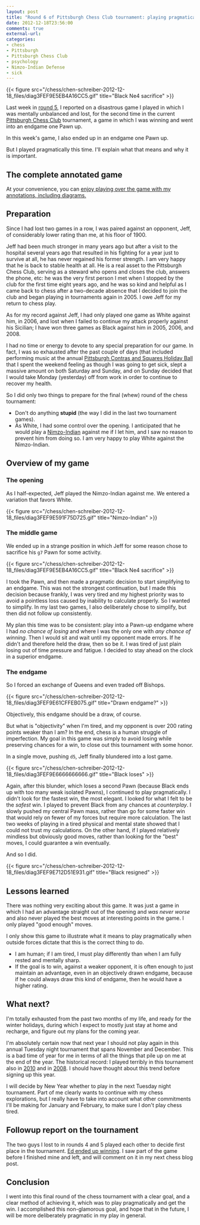 ```yaml
---
layout: post
title: "Round 6 of Pittsburgh Chess Club tournament: playing pragmatically"
date: 2012-12-18T23:56:00
comments: true
external-url: 
categories: 
- chess
- Pittsburgh
- Pittsburgh Chess Club
- psychology
- Nimzo-Indian Defense
- sick
---
```

{{< figure src="/chess/chen-schreiber-2012-12-18_files/diag3FEF9E5EB4A16CC5.gif" title="Black Ne4 sacrifice" >}}

Last week in [round 5](/blog/2012/12/11/round-5-of-pittsburgh-chess-club-tournament-psychology-of-losing-another-won-game/), I reported on a disastrous game I played in which I was mentally unbalanced and lost, for the second time in the current [Pittsburgh Chess Club](http://www.pittsburghcc.org/) tournament, a game in which I was winning and went into an endgame one Pawn up.

In this week's game, I also ended up in an endgame one Pawn up.

But I played pragmatically this time. I'll explain what that means and why it is important.

<!--more-->

## The complete annotated game

At your convenience, you can [enjoy playing over the game with my annotations, including diagrams.](/chess/chen-schreiber-2012-12-18.htm)

## Preparation

Since I had lost two games in a row, I was paired against an opponent, Jeff, of considerably lower rating than me, at his floor of 1900.

Jeff had been much stronger in many years ago but after a visit to the hospital several years ago that resulted in his fighting for a year just to survive at all, he has never regained his former strength. I am very happy that he is back to stable health at all. He is a real asset to the Pittsburgh Chess Club, serving as a steward who opens and closes the club, answers the phone, etc: he was the very first person I met when I stopped by the club for the first time eight years ago, and he was so kind and helpful as I came back to chess after a two-decade absence that I decided to join the club and began playing in tournaments again in 2005. I owe Jeff for my return to chess play.

As for my record against Jeff, I had only played one game as White against him, in 2006, and lost when I failed to continue my attack properly against his Sicilian; I have won three games as Black against him in 2005, 2006, and 2008.

I had no time or energy to devote to any special preparation for our game. In fact, I was so exhausted after the past couple of days (that included performing music at the annual [Pittsburgh Contras and Squares Holiday Ball](/blog/2012/12/14/pittsburgh-contras-and-squares-holiday-ball-2012/) that I spent the weekend feeling as though I was going to get sick, slept a massive amount on both Saturday and Sunday, and on Sunday decided that I would take Monday (yesterday) off from work in order to continue to recover my health.

So I did only two things to prepare for the final (whew) round of the chess tournament:

- Don't do anything **stupid** (the way I did in the last two tournament games).
- As White, I had some control over the opening. I anticipated that he would play a [Nimzo-Indian](http://en.wikipedia.org/wiki/Nimzo-Indian_Defence) against me if I let him, and I saw no reason to prevent him from doing so. I am very happy to play White against the Nimzo-Indian.

## Overview of my game

### The opening

As I half-expected, Jeff played the Nimzo-Indian against me. We entered a variation that favors White.

{{< figure src="/chess/chen-schreiber-2012-12-18_files/diag3FEF9E591F75D725.gif" title="Nimzo-Indian" >}}

### The middle game

We ended up in a strange position in which Jeff for some reason chose to sacrifice his `g7` Pawn for some activity.

{{< figure src="/chess/chen-schreiber-2012-12-18_files/diag3FEF9E5EB4A16CC5.gif" title="Black Ne4 sacrifice" >}}

I took the Pawn, and then made a pragmatic decision to start simplifying to an endgame. This was not the strongest continuation, but I made this decision because frankly, I was very tired and my highest priority was to avoid a pointless loss caused by inability to calculate properly. So I wanted to simplify. In my last two games, I also deliberately chose to simplify, but then did not follow up consistently.

My plan this time was to be consistent: play into a Pawn-up endgame where I had *no chance of losing* and where I was the only one with *any chance of winning*. Then I would sit and wait until my opponent made errors. If he didn't and therefore held the draw, then so be it. I was tired of just plain losing out of time pressure and fatigue. I decided to stay ahead on the clock in a superior endgame.

### The endgame

So I forced an exchange of Queens and even traded off Bishops.

{{< figure src="/chess/chen-schreiber-2012-12-18_files/diag3FEF9E61CFFEB075.gif" title="Drawn endgame?" >}}

Objectively, this endgame should be a draw, of course.

But what is "objectivity" when I'm tired, and my opponent is over 200 rating points weaker than I am? In the end, chess is a human struggle of imperfection. My goal in this game was simply to avoid losing while preserving chances for a win, to close out this tournament with some honor.

In a single move, pushing `d5`, Jeff finally blundered into a lost game.

{{< figure src="/chess/chen-schreiber-2012-12-18_files/diag3FEF9E6666666666.gif" title="Black loses" >}}

Again, after this blunder, which loses a second Pawn (because Black ends up with too many weak isolated Pawns), I continued to play pragmatically. I didn't look for the fastest win, the most elegant. I looked for what I felt to be the *safest* win. I played to prevent Black from any chances at *counterplay*. I slowly pushed my central Pawn mass, rather than go for some faster win that would rely on fewer of my forces but require more calculation. The last two weeks of playing in a tired physical and mental state showed that I could not trust my calculations. On the other hand, if I played relatively mindless but obviously good moves, rather than looking for the "best" moves, I could guarantee a win eventually.

And so I did.

{{< figure src="/chess/chen-schreiber-2012-12-18_files/diag3FEF9E712D51E931.gif" title="Black resigned" >}}

## Lessons learned

There was nothing very exciting about this game. It was just a game in which I had an advantage straight out of the opening and *was never worse* and also never played the best moves at interesting points in the game. I only played "good enough" moves.

I only show this game to illustrate what it means to play pragmatically when outside forces dictate that this is the correct thing to do.

- I am human; if I am tired, I must play differently than when I am fully rested and mentally sharp.
- If the goal is to win, against a weaker opponent, it is often enough to just maintain an advantage, even in an objectively drawn endgame, because if he could always draw this kind of endgame, then he would have a higher rating.

## What next?

I'm totally exhausted from the past two months of my life, and ready for the winter holidays, during which I expect to mostly just stay at home and recharge, and figure out my plans for the coming year.

I'm absolutely certain now that next year I should not play again in this annual Tuesday night tournament that spans November and December. This is a bad time of year for me in terms of all the things that pile up on me at the end of the year. The historical record: I played terribly in this tournament also in [2010](http://www.uschess.org/msa/XtblMain.php?201012144091-12226800) and in [2008](http://www.uschess.org/msa/XtblMain.php?200812165511-12226800). I should have thought about this trend before signing up this year.

I will decide by New Year whether to play in the next Tuesday night tournament. Part of me clearly wants to continue with my chess explorations, but I really have to take into account what other commitments I'll be making for January and February, to make sure I don't play chess tired.

## Followup report on the tournament

The two guys I lost to in rounds 4 and 5 played each other to decide first place in the tournament. [Ed ended up winning](http://www.uschess.org/msa/XtblMain.php?201212180392). I saw part of the game before I finished mine and left, and will comment on it in my next chess blog post.

## Conclusion

I went into this final round of the chess tournament with a clear goal, and a clear method of achieving it, which was to play pragmatically and get the win. I accomplished this non-glamorous goal, and hope that in the future, I will be more deliberately pragmatic in my play in general.

